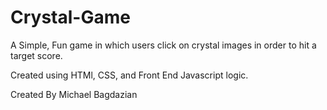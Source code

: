 # Crystal-Game

A Simple, Fun game in which users click on crystal images in order to hit a target score. 

Created using HTMl, CSS, and Front End Javascript logic. 

Created By Michael Bagdazian
